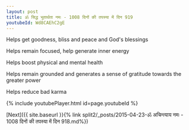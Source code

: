 ```yaml
---
layout: post
title: ॐ सिद्ध भूतार्थता नमः - 1008 दिनों की तपस्या में दिन 919
youtubeId: Wd8CAEhC2gE
---
```

 
 
Helps get goodness, bliss and peace and God's blessings
 
Helps remain focused, help generate inner energy 
 
Helps boost physical and mental health 
 
Helps remain grounded and generates a sense of gratitude towards the greater power 
 
Helps reduce bad karma
 
 
 
 


{% include youtubePlayer.html id=page.youtubeId %}
 
[Next]({{ site.baseurl }}{% link  split2/_posts/2015-04-23-ॐ अचिन्त्याय नमः - 1008 दिनों की तपस्या में दिन 918.md%})
 
